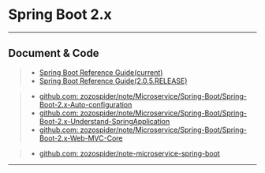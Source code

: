 # Spring Boot 2.x

---

## Document & Code
> * [Spring Boot Reference Guide(current)](https://docs.spring.io/spring-boot/docs/current/reference/htmlsingle/)
> * [Spring Boot Reference Guide(2.0.5.RELEASE)](https://docs.spring.io/spring-boot/docs/2.0.5.RELEASE/reference/htmlsingle/)

> * [github.com: zozospider/note/Microservice/Spring-Boot/Spring-Boot-2.x-Auto-configuration](https://github.com/zozospider/note/blob/master/Microservice/Spring-Boot/Spring-Boot-2.x-Auto-configuration.md)
> * [github.com: zozospider/note/Microservice/Spring-Boot/Spring-Boot-2.x-Understand-SpringApplication](https://github.com/zozospider/note/blob/master/Microservice/Spring-Boot/Spring-Boot-2.x-Understand-SpringApplication.md)
> * [github.com: zozospider/note/Microservice/Spring-Boot/Spring-Boot-2.x-Web-MVC-Core](https://github.com/zozospider/note/blob/master/Microservice/Spring-Boot/Spring-Boot-2.x-Web-MVC-Core.md)

> * [github.com: zozospider/note-microservice-spring-boot](https://github.com/zozospider/note-microservice-spring-boot)

---
